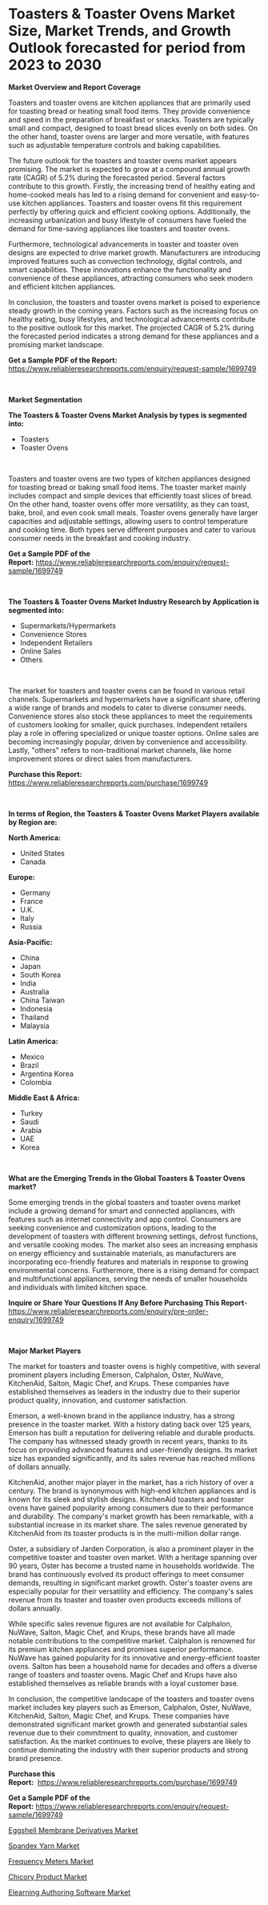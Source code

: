 <p><h1>Toasters & Toaster Ovens Market Size, Market Trends, and Growth Outlook forecasted for period from 2023 to 2030</h1></p><p><strong>Market Overview and Report Coverage</strong></p>
<p><p>Toasters and toaster ovens are kitchen appliances that are primarily used for toasting bread or heating small food items. They provide convenience and speed in the preparation of breakfast or snacks. Toasters are typically small and compact, designed to toast bread slices evenly on both sides. On the other hand, toaster ovens are larger and more versatile, with features such as adjustable temperature controls and baking capabilities.</p><p>The future outlook for the toasters and toaster ovens market appears promising. The market is expected to grow at a compound annual growth rate (CAGR) of 5.2% during the forecasted period. Several factors contribute to this growth. Firstly, the increasing trend of healthy eating and home-cooked meals has led to a rising demand for convenient and easy-to-use kitchen appliances. Toasters and toaster ovens fit this requirement perfectly by offering quick and efficient cooking options. Additionally, the increasing urbanization and busy lifestyle of consumers have fueled the demand for time-saving appliances like toasters and toaster ovens.</p><p>Furthermore, technological advancements in toaster and toaster oven designs are expected to drive market growth. Manufacturers are introducing improved features such as convection technology, digital controls, and smart capabilities. These innovations enhance the functionality and convenience of these appliances, attracting consumers who seek modern and efficient kitchen appliances.</p><p>In conclusion, the toasters and toaster ovens market is poised to experience steady growth in the coming years. Factors such as the increasing focus on healthy eating, busy lifestyles, and technological advancements contribute to the positive outlook for this market. The projected CAGR of 5.2% during the forecasted period indicates a strong demand for these appliances and a promising market landscape.</p></p>
<p><strong>Get a Sample PDF of the Report:</strong> <a href="https://www.reliableresearchreports.com/enquiry/request-sample/1699749">https://www.reliableresearchreports.com/enquiry/request-sample/1699749</a></p>
<p>&nbsp;</p>
<p><strong>Market Segmentation</strong></p>
<p><strong>The Toasters & Toaster Ovens Market Analysis by types is segmented into:</strong></p>
<p><ul><li>Toasters</li><li>Toaster Ovens</li></ul></p>
<p>&nbsp;</p>
<p><p>Toasters and toaster ovens are two types of kitchen appliances designed for toasting bread or baking small food items. The toaster market mainly includes compact and simple devices that efficiently toast slices of bread. On the other hand, toaster ovens offer more versatility, as they can toast, bake, broil, and even cook small meals. Toaster ovens generally have larger capacities and adjustable settings, allowing users to control temperature and cooking time. Both types serve different purposes and cater to various consumer needs in the breakfast and cooking industry.</p></p>
<p><strong>Get a Sample PDF of the Report:</strong>&nbsp;<a href="https://www.reliableresearchreports.com/enquiry/request-sample/1699749">https://www.reliableresearchreports.com/enquiry/request-sample/1699749</a></p>
<p>&nbsp;</p>
<p><strong>The Toasters & Toaster Ovens Market Industry Research by Application is segmented into:</strong></p>
<p><ul><li>Supermarkets/Hypermarkets</li><li>Convenience Stores</li><li>Independent Retailers</li><li>Online Sales</li><li>Others</li></ul></p>
<p>&nbsp;</p>
<p><p>The market for toasters and toaster ovens can be found in various retail channels. Supermarkets and hypermarkets have a significant share, offering a wide range of brands and models to cater to diverse consumer needs. Convenience stores also stock these appliances to meet the requirements of customers looking for smaller, quick purchases. Independent retailers play a role in offering specialized or unique toaster options. Online sales are becoming increasingly popular, driven by convenience and accessibility. Lastly, "others" refers to non-traditional market channels, like home improvement stores or direct sales from manufacturers.</p></p>
<p><strong>Purchase this Report:</strong>&nbsp; <a href="https://www.reliableresearchreports.com/purchase/1699749">https://www.reliableresearchreports.com/purchase/1699749</a></p>
<p>&nbsp;</p>
<p><strong>In terms of Region, the Toasters & Toaster Ovens Market Players available by Region are:</strong></p>
<p>
    <p> <strong> North America: </strong>
        <ul>
            <li>United States</li>
            <li>Canada</li>
        </ul>
        </p> 
    <p> <strong> Europe: </strong>
        <ul>
            <li>Germany</li>
            <li>France</li>
            <li>U.K.</li>
            <li>Italy</li>
            <li>Russia</li>
        </ul>
        </p> 
    <p> <strong> Asia-Pacific: </strong>
        <ul>
            <li>China</li>
            <li>Japan</li>
            <li>South Korea</li>
            <li>India</li>
            <li>Australia</li>
            <li>China Taiwan</li>
            <li>Indonesia</li>
            <li>Thailand</li>
            <li>Malaysia</li>
        </ul>
        </p> 
    <p> <strong> Latin America: </strong>
        <ul>
            <li>Mexico</li>
            <li>Brazil</li>
            <li>Argentina Korea</li>
            <li>Colombia</li>
        </ul>
        </p> 
    <p> <strong> Middle East & Africa: </strong>
        <ul>
            <li>Turkey</li>
            <li>Saudi</li>
            <li>Arabia</li>
            <li>UAE</li>
            <li>Korea</li>
        </ul>
    </p>
    </p>
<p>&nbsp;</p>
<p><strong>What are the Emerging Trends in the Global Toasters & Toaster Ovens market?</strong></p>
<p><p>Some emerging trends in the global toasters and toaster ovens market include a growing demand for smart and connected appliances, with features such as internet connectivity and app control. Consumers are seeking convenience and customization options, leading to the development of toasters with different browning settings, defrost functions, and versatile cooking modes. The market also sees an increasing emphasis on energy efficiency and sustainable materials, as manufacturers are incorporating eco-friendly features and materials in response to growing environmental concerns. Furthermore, there is a rising demand for compact and multifunctional appliances, serving the needs of smaller households and individuals with limited kitchen space.</p></p>
<p><strong>Inquire or Share Your Questions If Any Before Purchasing This Report</strong>- <a href="https://www.reliableresearchreports.com/enquiry/pre-order-enquiry/1699749">https://www.reliableresearchreports.com/enquiry/pre-order-enquiry/1699749</a></p>
<p>&nbsp;</p>
<p><strong>Major Market Players</strong></p>
<p><p>The market for toasters and toaster ovens is highly competitive, with several prominent players including Emerson, Calphalon, Oster, NuWave, KitchenAid, Salton, Magic Chef, and Krups. These companies have established themselves as leaders in the industry due to their superior product quality, innovation, and customer satisfaction.</p><p>Emerson, a well-known brand in the appliance industry, has a strong presence in the toaster market. With a history dating back over 125 years, Emerson has built a reputation for delivering reliable and durable products. The company has witnessed steady growth in recent years, thanks to its focus on providing advanced features and user-friendly designs. Its market size has expanded significantly, and its sales revenue has reached millions of dollars annually.</p><p>KitchenAid, another major player in the market, has a rich history of over a century. The brand is synonymous with high-end kitchen appliances and is known for its sleek and stylish designs. KitchenAid toasters and toaster ovens have gained popularity among consumers due to their performance and durability. The company's market growth has been remarkable, with a substantial increase in its market share. The sales revenue generated by KitchenAid from its toaster products is in the multi-million dollar range.</p><p>Oster, a subsidiary of Jarden Corporation, is also a prominent player in the competitive toaster and toaster oven market. With a heritage spanning over 90 years, Oster has become a trusted name in households worldwide. The brand has continuously evolved its product offerings to meet consumer demands, resulting in significant market growth. Oster's toaster ovens are especially popular for their versatility and efficiency. The company's sales revenue from its toaster and toaster oven products exceeds millions of dollars annually.</p><p>While specific sales revenue figures are not available for Calphalon, NuWave, Salton, Magic Chef, and Krups, these brands have all made notable contributions to the competitive market. Calphalon is renowned for its premium kitchen appliances and promises superior performance. NuWave has gained popularity for its innovative and energy-efficient toaster ovens. Salton has been a household name for decades and offers a diverse range of toasters and toaster ovens. Magic Chef and Krups have also established themselves as reliable brands with a loyal customer base.</p><p>In conclusion, the competitive landscape of the toasters and toaster ovens market includes key players such as Emerson, Calphalon, Oster, NuWave, KitchenAid, Salton, Magic Chef, and Krups. These companies have demonstrated significant market growth and generated substantial sales revenue due to their commitment to quality, innovation, and customer satisfaction. As the market continues to evolve, these players are likely to continue dominating the industry with their superior products and strong brand presence.</p></p>
<p><strong>Purchase this Report:</strong>&nbsp;&nbsp;<a href="https://www.reliableresearchreports.com/purchase/1699749">https://www.reliableresearchreports.com/purchase/1699749</a></p>
<p></p>
<p><strong>Get a Sample PDF of the Report:</strong>&nbsp;<a href="https://www.reliableresearchreports.com/enquiry/request-sample/1699749">https://www.reliableresearchreports.com/enquiry/request-sample/1699749</a></p>
<p><p><a href="https://www.linkedin.com/pulse/decoding-eggshell-membrane-derivatives-market-deep-dive-ozvee/">Eggshell Membrane Derivatives Market</a></p><p><a href="https://www.linkedin.com/pulse/spandex-yarn-market-research-report-unlocks-analysis-financial-w24mc/">Spandex Yarn Market</a></p><p><a href="https://github.com/CliffMedina6/Market-Research-Report-List-1/blob/main/frequency-meters-market.md">Frequency Meters Market</a></p><p><a href="https://medium.com/@emmyrolfson8689/chicory-product-market-research-report-its-history-and-forecast-2023-to-2030-a5c50540c7c9">Chicory Product Market</a></p><p><a href="https://github.com/PeterParrish5/Market-Research-Report-List-1/blob/main/elearning-authoring-software-market.md">Elearning Authoring Software Market</a></p></p>